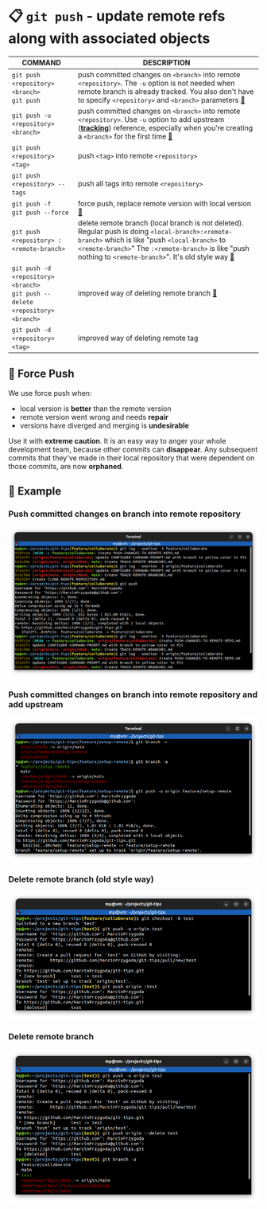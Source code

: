# 📋 `git push` - update remote refs along with associated objects

| COMMAND                                                                            | DESCRIPTION                                                                                                                                                                                                                                                                                                       |
| ---------------------------------------------------------------------------------- | ----------------------------------------------------------------------------------------------------------------------------------------------------------------------------------------------------------------------------------------------------------------------------------------------------------------- |
| `git push <repository> <branch>`<br />`git push`                                   | push committed changes on `<branch>` into remote `<repository>`. The `-u` option is not needed when remote branch is already tracked. You also don't have to specify `<repository>` and `<branch>` parameters [🔗](#push-committed-changes-on-branch-into-remote-repository)                                       |
| `git push -u <repository> <branch>`                                                | push committed changes on `<branch>` into remote `<repository>`. Use `-u` option to add upstream ([**tracking**](../concepts/TRACK-REMOTE-BRANCHES.md)) reference, especially when you're creating a `<branch>` for the first time [🔗](#push-committed-changes-on-branch-into-remote-repository-and-add-upstream) |
| `git push <repository> <tag>`                                                      | push `<tag>` into remote `<repository>`                                                                                                                                                                                                                                                                           |
| `git push <repository> --tags`                                                     | push all tags into remote `<repository>`                                                                                                                                                                                                                                                                          |
| `git push -f`<br />`git push --force`                                              | force push, replace remote version with local version [🔗](#-force-push)                                                                                                                                                                                                                                           |
| `git push <repository> :<remote-branch>`                                           | delete remote branch (local branch is not deleted). Regular push is doing `<local-branch>:<remote-branch>` which is like "push `<local-branch>` to `<remote-branch>`" The `:<remote-branch>` is like "push nothing to `<remote-branch>`". It's old style way [🔗](#delete-remote-branch-old-style-way)             |
| `git push -d <repository> <branch>`<br />`git push --delete <repository> <branch>` | improved way of deleting remote branch [🔗](#delete-remote-branch)                                                                                                                                                                                                                                                 |
| `git push -d <repository> <tag>`                                                   | improved way of deleting remote tag                                                                                                                                                                                                                                                                               |

## 📌 Force Push

We use force push when:
- local version is **better** than the remote version
- remote version went wrong and needs **repair**
- versions have diverged and merging is **undesirable**

Use it with **extreme caution**. It is an easy way to anger your whole development team, because other commits can **disappear**. Any subsequent commits that they've made in their local repository that were dependent on those commits, are now **orphaned**.

## 📌 Example

### Push committed changes on branch into remote repository

![](images/git-push.png)

### Push committed changes on branch into remote repository and add upstream

![](images/git-push-upstream.png)

### Delete remote branch (old style way)

![](images/git-push-nothing.png)

### Delete remote branch

![](images/git-push-delete.png)
